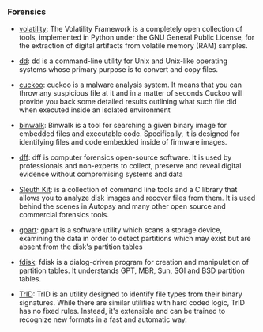 ### Forensics
- [volatility](https://github.com/volatilityfoundation/volatility): The Volatility Framework is a completely open collection of tools, implemented in Python under the GNU General Public License, for the extraction of digital artifacts from volatile memory (RAM) samples.

- [dd](https://en.wikipedia.org/wiki/Dd_(Unix_software)): dd is a command-line utility for Unix and Unix-like operating systems whose primary purpose is to convert and copy files.

- [cuckoo](https://github.com/cuckoosandbox/cuckoo): cuckoo is a malware analysis system. It means that you can throw any suspicious file at it and in a matter of seconds Cuckoo will provide you back some detailed results outlining what such file did when executed inside an isolated environment

- [binwalk](https://github.com/devttys0/binwalk): Binwalk is a tool for searching a given binary image for embedded files and executable code. Specifically, it is designed for identifying files and code embedded inside of firmware images.

- [dff](https://github.com/arxsys/dff): dff is computer forensics open-source software. It is used by professionals and non-experts to collect, preserve and reveal digital evidence without compromising systems and data

- [Sleuth Kit](https://www.sleuthkit.org/): is a collection of command line tools and a C library that allows you to analyze disk images and recover files from them. It is used behind the scenes in Autopsy and many other open source and commercial forensics tools.

- [gpart](https://github.com/baruch/gpart): gpart is a software utility which scans a storage device, examining the data in order to detect partitions which may exist but are absent from the disk's partition tables

- [fdisk](https://www.gnu.org/software/fdisk/): fdisk is a dialog-driven program for creation and manipulation of partition tables. It understands GPT, MBR, Sun, SGI and BSD partition tables.

- [TrID](http://mark0.net/soft-trid-e.html): TrID is an utility designed to identify file types from their binary signatures. While there are similar utilities with hard coded logic, TrID has no fixed rules. Instead, it's extensible and can be trained to recognize new formats in a fast and automatic way.
